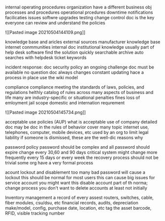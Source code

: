 internal operating procedures
	organization have a different business obj
		processes and procedures
	operational prcedures
		downtime notifications
		facilicaties issues
	softwre upgrades
		testing 
		change control 
	doc is the key
		everyone can review and understand the policies
	
	
	
	
	
![[Pasted image 20210504144109.png]]

knowledge base and aricles
	external sources
		manufacturer knowledge base
		internet conmmunities
	internal doc
		institutional knowledge
		usually part of help desk software
	find the solution quickly 
		searchable archive 
		auto searches with helpdesk ticket keywords



incident response: doc
		security policy 
			an ongoing challenge
	doc must be available
		no question
	doc always changes
		constant updating
		hace a process in place
		use the wiki model
		



compliance
	compliance
	 meeting the standards of laws, policies, and regulations
	helthly catalog of rules
		across many aspects of business and life
		many are industry-specific or situational
	penalties
		fines
		loss of emloyment 
		jail
	scope
		domestic and internation requrement


![[Pasted image 20210504145734.png]]



acceptable use policies (AUP)
	what is acceptable use of company
		detailed doc
		may be doc in the rules of behavior
	cover many topic
		internet use, telephones, computer, mobile devices, etc
	used by an org to limit legal liability
		if someone is dismissed, these are the well-dic reasons why
	
	


password policy 
	password should be complex and all password should expire
		change every 30,60 and 90 days
	critical system might change  more frequently
		every 15 days or every week
	the recovery process should not be trivial
		some org have a very formal process
		
		
acount lockout and disablement
	too many bad password will cause a lockout 
		this should be normal for most users
		this can cause big issues for service account
			you might want this
	disable account
		part of th norma; change process
		you don't want to delete accounts
			at least not initially
			


Inventory management
	a record of every assest
		routers, switches, cable, fiber modules, csu/dsu, etc
	financial records, audits, depreciation
		make/model, config, purchase date, location, etc
	tag the asset
		barcode, RFID, visible tracking number
